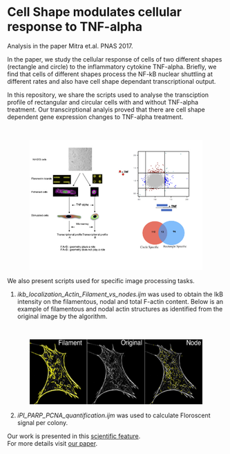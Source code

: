 # Cell Shape modulates cellular response to TNF-alpha
Analysis in the paper Mitra et.al. PNAS 2017. 

In the paper, we study the cellular response of cells of two different shapes (rectangle and circle) to the inflammatory cytokine TNF-alpha. 
Briefly, we find that cells of different shapes process the NF-kB nuclear shuttling at different rates and also have cell shape dependant transcriptional output. 

In this repository, we share the scripts used to analyse the transciption profile of rectangular and circular cells with and without TNF-alpha treatment. Our transcirptional analyis proved that there are cell shape dependent gene expression changes to TNF-alpha treatment. 

<br/>
<p align="center">
<img src='/Expression_Analysis/TNF-alpha-transcription.jpeg' height='300' width='400'><br/>
</p>

We also present scripts used for specific image processing tasks. 
1. *ikb_localization_Actin_Filament_vs_nodes.ijm* was used to obtain the IkB intensity on the filamentous, nodal and total F-actin content.
Below is an example of filamentous and nodal actin structures as identified from the original image by the algorithm. 
<br/>
<p align="center">
<img src='/Image_Analysis/Actin_structures.png' height='150' width='400'><br/>
</p>


2. *iPI_PARP_PCNA_quantification.ijm* was used to calculate Floroscent signal per colony. 

Our work is presented in this [scientific feature](https://mbi.nus.edu.sg/science-features/signaling-in-3d/).
<br/>
For more details visit [our paper](https://www.pnas.org/content/114/20/E3882).  
<br/>
